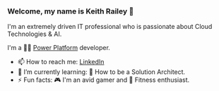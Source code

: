 ### Welcome, my name is Keith Railey 👋

I'm an extremely driven IT professional who is passionate about Cloud Technologies & AI.

I'm a :technologist: [Power Platform](https://powerplatform.microsoft.com/) developer.

- 📫 How to reach me: [LinkedIn](https://www.linkedin.com/in/khrailey)
- 🌱 I’m currently learning: 📖 How to be a Solution Architect.
- ⚡ Fun facts: 🎮 I'm an avid gamer and 💪 Fitness enthusiast.
<!--
**KeithHR/KeithHR** is a ✨ _special_ ✨ repository because its `README.md` (this file) appears on your GitHub profile.

Here are some ideas to get you started:

- 🔭 I’m currently working on ...
- 🌱 I’m currently learning ...
- 👯 I’m looking to collaborate on ...
- 🤔 I’m looking for help with ...
- 💬 Ask me about ...
- 📫 How to reach me: ...
- 😄 Pronouns: ...
- ⚡ Fun fact: ...
-->
